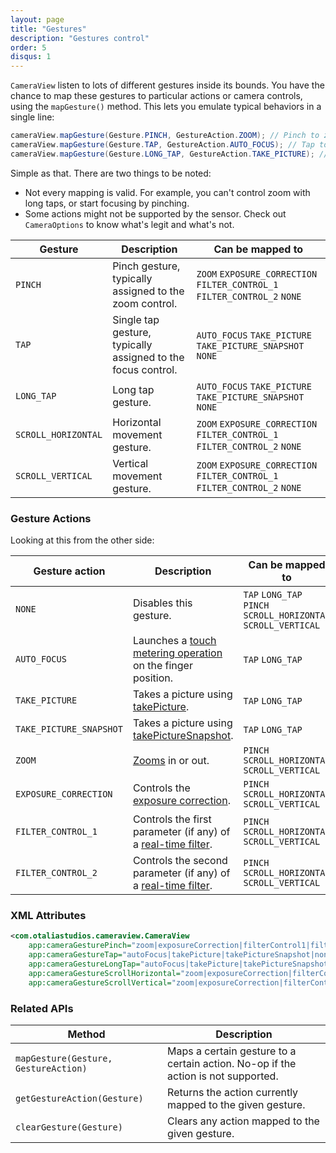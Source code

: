 ```yaml
---
layout: page
title: "Gestures"
description: "Gestures control"
order: 5
disqus: 1
---
```


`CameraView` listen to lots of different gestures inside its bounds. You have the chance to map
these gestures to particular actions or camera controls, using the `mapGesture()` method.
This lets you emulate typical behaviors in a single line:

```java
cameraView.mapGesture(Gesture.PINCH, GestureAction.ZOOM); // Pinch to zoom!
cameraView.mapGesture(Gesture.TAP, GestureAction.AUTO_FOCUS); // Tap to focus!
cameraView.mapGesture(Gesture.LONG_TAP, GestureAction.TAKE_PICTURE); // Long tap to shoot!
```

Simple as that. There are two things to be noted:

- Not every mapping is valid. For example, you can't control zoom with long taps, or start focusing by pinching.
- Some actions might not be supported by the sensor. Check out `CameraOptions` to know what's legit and what's not.

|Gesture|Description|Can be mapped to|
|-------------|-----------|----------------|
|`PINCH`|Pinch gesture, typically assigned to the zoom control.|`ZOOM` `EXPOSURE_CORRECTION` `FILTER_CONTROL_1` `FILTER_CONTROL_2` `NONE`|
|`TAP`|Single tap gesture, typically assigned to the focus control.|`AUTO_FOCUS` `TAKE_PICTURE` `TAKE_PICTURE_SNAPSHOT` `NONE`|
|`LONG_TAP`|Long tap gesture.|`AUTO_FOCUS` `TAKE_PICTURE` `TAKE_PICTURE_SNAPSHOT` `NONE`|
|`SCROLL_HORIZONTAL`|Horizontal movement gesture.|`ZOOM` `EXPOSURE_CORRECTION` `FILTER_CONTROL_1` `FILTER_CONTROL_2` `NONE`|
|`SCROLL_VERTICAL`|Vertical movement gesture.|`ZOOM` `EXPOSURE_CORRECTION` `FILTER_CONTROL_1` `FILTER_CONTROL_2` `NONE`|

### Gesture Actions

Looking at this from the other side:

|Gesture action|Description|Can be mapped to|
|--------------|-----------|----------------|
|`NONE`|Disables this gesture.|`TAP` `LONG_TAP` `PINCH` `SCROLL_HORIZONTAL` `SCROLL_VERTICAL`|
|`AUTO_FOCUS`|Launches a [touch metering operation](metering#touch-metering) on the finger position.|`TAP` `LONG_TAP`|
|`TAKE_PICTURE`|Takes a picture using [takePicture](capturing-media).|`TAP` `LONG_TAP`|
|`TAKE_PICTURE_SNAPSHOT`|Takes a picture using [takePictureSnapshot](capturing-media).|`TAP` `LONG_TAP`|
|`ZOOM`|[Zooms](controls#zoom) in or out.|`PINCH` `SCROLL_HORIZONTAL` `SCROLL_VERTICAL`|
|`EXPOSURE_CORRECTION`|Controls the [exposure correction](metering#exposure-correction).|`PINCH` `SCROLL_HORIZONTAL` `SCROLL_VERTICAL`|
|`FILTER_CONTROL_1`|Controls the first parameter (if any) of a [real-time filter](filters).|`PINCH` `SCROLL_HORIZONTAL` `SCROLL_VERTICAL`|
|`FILTER_CONTROL_2`|Controls the second parameter (if any) of a [real-time filter](filters).|`PINCH` `SCROLL_HORIZONTAL` `SCROLL_VERTICAL`|

### XML Attributes

```xml
<com.otaliastudios.cameraview.CameraView
    app:cameraGesturePinch="zoom|exposureCorrection|filterControl1|filterControl2|none"
    app:cameraGestureTap="autoFocus|takePicture|takePictureSnapshot|none"
    app:cameraGestureLongTap="autoFocus|takePicture|takePictureSnapshot|none"
    app:cameraGestureScrollHorizontal="zoom|exposureCorrection|filterControl1|filterControl2|none"
    app:cameraGestureScrollVertical="zoom|exposureCorrection|filterControl1|filterControl2|none"/>
```

### Related APIs

|Method|Description|
|------|-----------|
|`mapGesture(Gesture, GestureAction)`|Maps a certain gesture to a certain action. No-op if the action is not supported.|
|`getGestureAction(Gesture)`|Returns the action currently mapped to the given gesture.|
|`clearGesture(Gesture)`|Clears any action mapped to the given gesture.|

